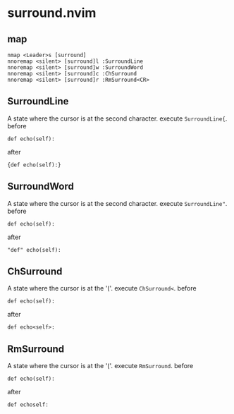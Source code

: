 # surround.nvim

## map
```vim
nmap <Leader>s [surround]
nnoremap <silent> [surround]l :SurroundLine
nnoremap <silent> [surround]w :SurroundWord
nnoremap <silent> [surround]c :ChSurround
nnoremap <silent> [surround]r :RmSurround<CR>
```

## SurroundLine
A state where the cursor is at the second character.  execute `SurroundLine{`.
before
```
def echo(self):
```
after
```
{def echo(self):}
```

## SurroundWord
A state where the cursor is at the second character.  execute `SurroundLine"`.
before
```
def echo(self):
```
after
```
"def" echo(self):
```

## ChSurround
A state where the cursor is at the '('.  execute `ChSurround<`.
before
```
def echo(self):
```
after
```
def echo<self>:
```

## RmSurround
A state where the cursor is at the '('.  execute `RmSurround`.
before
```
def echo(self):
```
after
```
def echoself:
```
